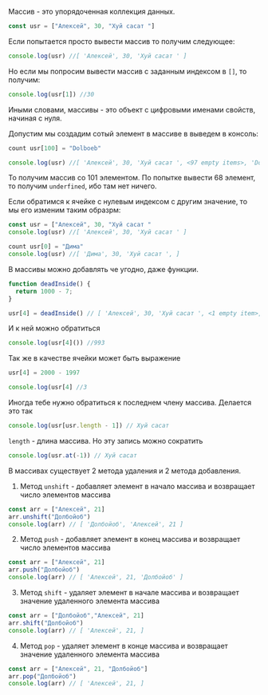 Массив - это упорядоченная коллекция данных.

``` js
const usr = ["Алексей", 30, "Хуй сасат "]
```

Если попытается просто вывести массив то получим следующее:
``` js
console.log(usr) //[ 'Алексей', 30, 'Хуй сасат ' ]
```

Но если мы попросим вывести массив с заданным индексом в `[]`, то получим:
```js
console.log(usr[1]) //30
```

Иными словами, массивы - это объект с цифровыми именами свойств, начиная с нуля. 

Допустим мы создадим сотый элемент в массиве в выведем в консоль: 
```js
count usr[100] = "Dolboeb"

console.log(usr) //[ 'Алексей', 30, 'Хуй сасат ', <97 empty items>, 'Dolboeb' ]
```

То получим массив со 101 элементом. По попытке вывести 68 элемент, то получим `underfined`, ибо там нет ничего.

Если обратимся к ячейке с нулевым индексом с другим значение, то мы его изменим таким образрм: 
```js
const usr = ["Алексей", 30, "Хуй сасат "
console.log(usr) //[ 'Алексей', 30, 'Хуй сасат ' ]

count usr[0] = "Дима"
console.log(usr) //[ 'Дима', 30, 'Хуй сасат ', ]
```

В массивы можно добавлять че угодно, даже функции. 
``` js
function deadInside() {
  return 1000 - 7;
}

usr[4] = deadInside() // [ 'Алексей', 30, 'Хуй сасат ', <1 empty item>, [Function: deadInside] ]
```

И к ней можно обратиться
```js
console.log(usr[4]()) //993
```

Так же в качестве ячейки может быть выражение
```js
usr[4] = 2000 - 1997

console.log(usr[4] //3
```

Иногда тебе нужно обратиться к последнем члену массива. Делается это так

```js
console.log(usr[usr.length - 1]) // Хуй сасат 
```

`length` - длина массива. Но эту запись можно сократить

```js
console.log(usr.at(-1)) // Хуй сасат 
```

В массивах существует 2 метода удаления и 2 метода добавления. 

1. Метод `unshift` - добавляет элемент в начало массива и возвращает число элементов массива
```js
const arr = ["Алексей", 21]
arr.unshift("Долбойоб")
console.log(arr) // [ 'Долбойоб', 'Алексей', 21 ]
```
 
2. Метод `push` - добавляет элемент в конец массива и возвращает число элементов массива
```js
const arr = ["Алексей", 21]
arr.push("Долбойоб")
console.log(arr) // [ 'Алексей', 21, 'Долбойоб' ]
```

3. Метод `shift` - удаляет элемент в начале массива и возвращает значение удаленного элемента массива
```js
const arr = ["Долбойоб","Алексей", 21]
arr.shift("Долбойоб")
console.log(arr) // [ 'Алексей', 21, ]
```

4. Метод `pop` - удаляет элемент в конце массива и возвращает значение удаленного элемента массива
```js
const arr = ["Алексей", 21, "Долбойоб"]
arr.pop("Долбойоб")
console.log(arr) // [ 'Алексей', 21, ]
```

